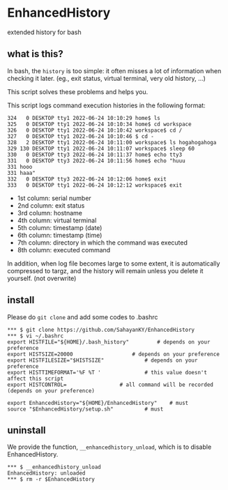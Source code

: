 # EnhancedHistory

extended history for bash

## what is this?

In bash, the `history` is too simple:
it often misses a lot of information when checking it later.
(eg., exit status, virtual terminal, very old history, ...)

This script solves these problems and helps you.

This script logs command execution histories in the following format:
```
324   0 DESKTOP tty1 2022-06-24 10:10:29 home$ ls
325   0 DESKTOP tty1 2022-06-24 10:10:34 home$ cd workspace
326   0 DESKTOP tty1 2022-06-24 10:10:42 workspace$ cd /
327   0 DESKTOP tty1 2022-06-24 10:10:46 $ cd -
328   2 DESKTOP tty1 2022-06-24 10:11:00 workspace$ ls hogahogahoga
329 130 DESKTOP tty1 2022-06-24 10:11:07 workspace$ sleep 60
330   0 DESKTOP tty3 2022-06-24 10:11:37 home$ echo tty3
331   0 DESKTOP tty3 2022-06-24 10:11:56 home$ echo "huuu
331 hooo
331 haaa"
332   0 DESKTOP tty3 2022-06-24 10:12:06 home$ exit
333   0 DESKTOP tty1 2022-06-24 10:12:12 workspace$ exit
```

- 1st column: serial number
- 2nd column: exit status
- 3rd column: hostname
- 4th column: virtual terminal
- 5th column: timestamp (date)
- 6th column: timestamp (time)
- 7th column: directory in which the command was executed
- 8th column: executed command

In addition,
when log file becomes large to some extent,
it is automatically compressed to targz,
and the history will remain unless you delete it yourself.
(not overwrite)


## install
Please do `git clone` and add some codes to .bashrc
```
*** $ git clone https://github.com/SahayanKY/EnhancedHistory
*** $ vi ~/.bashrc
export HISTFILE="${HOME}/.bash_history"			# depends on your preference
export HISTSIZE=20000					# depends on your preference
export HISTFILESIZE="$HISTSIZE"				# depends on your preference
export HISTTIMEFORMAT='%F %T '				# this value doesn't affect this script
export HISTCONTROL=					# all command will be recorded (depends on your preference)

export EnhancedHistory="${HOME}/EnhancedHistory"	# must
source "$EnhancedHistory/setup.sh"			# must
```


## uninstall
We provide the function, `__enhancedhistory_unload`, which is to disable EnhancedHistory.

```
*** $ __enhancedhistory_unload
EnhancedHistory: unloaded
*** $ rm -r $EnhancedHistory
```


